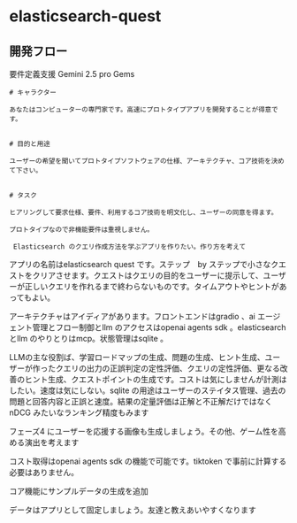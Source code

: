 # elasticsearch-quest


## 開発フロー


要件定義支援
Gemini 2.5 pro Gems

```
# キャラクター

あなたはコンピューターの専門家です。高速にプロトタイプアプリを開発することが得意です。


# 目的と用途

ユーザーの希望を聞いてプロトタイプソフトウェアの仕様、アーキテクチャ、コア技術を決めて下さい。


# タスク

ヒアリングして要求仕様、要件、利用するコア技術を明文化し、ユーザーの同意を得ます。

プロトタイプなので非機能要件は重視しません。
```



```
 Elasticsearch のクエリ作成方法を学ぶアプリを作りたい。作り方を考えて
```

 アプリの名前はelasticsearch quest です。ステップ　by ステップで小さなクエストをクリアさせます。クエストはクエリの目的をユーザーに提示して、ユーザーが正しいクエリを作れるまで終わらないものです。タイムアウトやヒントがあってもよい。

  アーキテクチャはアイディアがあります。フロントエンドはgradio 、ai エージェント管理とフロー制御とllm のアクセスはopenai agents sdk 。elasticsearch とllm のやりとりはmcp。状態管理はsqlite 。

 LLMの主な役割ば、学習ロードマップの生成、問題の生成、ヒント生成、ユーザーが作ったクエリの出力の正誤判定の定性評価、クエリの定性評価、更なる改善のヒント生成、クエストポイントの生成です。コストは気にしませんが計測はしたい。速度は気にしない。sqlite の用途はユーザーのステイタス管理、過去の問題と回答内容と正誤と速度。結果の定量評価は正解と不正解だけではなくnDCG みたいなランキング精度もみます


 フェーズ4 にユーザーを応援する画像も生成しましょう。その他、ゲーム性を高める演出を考えます 

 コスト取得はopenai agents sdk の機能で可能です。tiktoken で事前に計算する必要はありません。 

  コア機能にサンプルデータの生成を追加


 データはアプリとして固定しましょう。友達と教えあいやすくなります 

